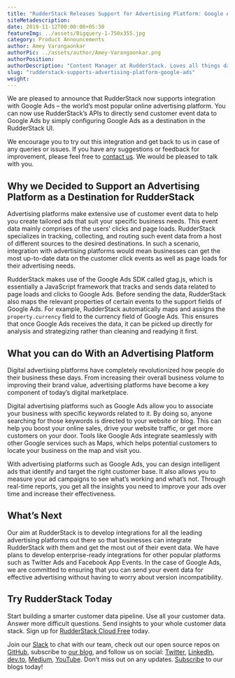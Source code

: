 ```yaml
---
title: "RudderStack Releases Support for Advertising Platform: Google Ads"
siteMetadescription:
date: 2019-11-12T00:00:00+05:30
featureImg: ../assets/Bigquery-1-750x355.jpg
category: Product Announcements
author: Amey Varangaonkar
authorPic: ../assets/author/Amey-Varangaonkar.png
authorPosition: 
authorDescription: "Content Manager at RudderStack. Loves all things data. Manchester United, music, and sci-fi fan, among other things."
slug: "rudderstack-supports-advertising-platform-google-ads"
weight: 
---
```

We are pleased to announce that RudderStack now supports integration with Google Ads – the world’s most popular online advertising platform. You can now use RudderStack’s APIs to directly send customer event data to Google Ads by simply configuring Google Ads as a destination in the RudderStack UI.

We encourage you to try out this integration and get back to us in case of any queries or issues. If you have any suggestions or feedback for improvement, please feel free to [contact us](https://sso.secureserver.net/?realm=pass&app=ox&saas=0&region=am2). We would be pleased to talk with you.   

**Why we Decided to Support an Advertising Platform as a Destination for RudderStack**
--------------------------------------------------------------------------------------

Advertising platforms make extensive use of customer event data to help you create tailored ads that suit your specific business needs. This event data mainly comprises of the users’ clicks and page loads. RudderStack specializes in tracking, collecting, and routing such event data from a host of different sources to the desired destinations. In such a scenario, integration with advertising platforms would mean businesses can get the most up-to-date data on the customer click events as well as page loads for their advertising needs.  

RudderStack makes use of the Google Ads SDK called gtag.js, which is essentially a JavaScript framework that tracks and sends data related to page loads and clicks to Google Ads. Before sending the data, RudderStack also maps the relevant properties of certain events to the support fields of Google Ads. For example, RudderStack automatically maps and assigns the `property.currency` field to the currency field of Google Ads. This ensures that once Google Ads receives the data, it can be picked up directly for analysis and strategizing rather than cleaning and readying it first.  

**What you can do With an Advertising Platform**
------------------------------------------------

Digital advertising platforms have completely revolutionized how people do their business these days. From increasing their overall business volume to improving their brand value, advertising platforms have become a key component of today’s digital marketplace.   

Digital advertising platforms such as Google Ads allow you to associate your business with specific keywords related to it. By doing so, anyone searching for those keywords is directed to your website or blog. This can help you boost your online sales, drive your website traffic, or get more customers on your door. Tools like Google Ads integrate seamlessly with other Google services such as Maps, which helps potential customers to locate your business on the map and visit you.  

With advertising platforms such as Google Ads, you can design intelligent ads that identify and target the right customer base. It also allows you to measure your ad campaigns to see what’s working and what’s not. Through real-time reports, you get all the insights you need to improve your ads over time and increase their effectiveness.  

**What’s Next**
---------------

Our aim at RudderStack is to develop integrations for all the leading advertising platforms out there so that businesses can integrate RudderStack with them and get the most out of their event data. We have plans to develop enterprise-ready integrations for other popular platforms such as Twitter Ads and Facebook App Events. In the case of Google Ads, we are committed to ensuring that you can send your event data for effective advertising without having to worry about version incompatibility.  

## Try RudderStack Today

Start building a smarter customer data pipeline. Use all your customer data. Answer more difficult questions. Send insights to your whole customer data stack. Sign up for [RudderStack Cloud Free](https://app.rudderlabs.com/signup?type=freetrial) today.

Join our [Slack](https://resources.rudderstack.com/join-rudderstack-slack) to chat with our team, check out our open source repos on [GitHub](https://github.com/rudderlabs), subscribe to [our blog](https://rudderstack.com/blog/), and follow us on social: [Twitter](https://twitter.com/RudderStack), [LinkedIn](https://www.linkedin.com/company/rudderlabs/), [dev.to](https://dev.to/rudderstack), [Medium](https://rudderstack.medium.com/), [YouTube](https://www.youtube.com/channel/UCgV-B77bV_-LOmKYHw8jvBw). Don’t miss out on any updates. [Subscribe](https://rudderstack.com/blog/) to our blogs today!